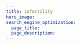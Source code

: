 ```yaml
---
title: infertility
hero_image:
search_engine_optimization:
  page_title:
  page_description:
---
```

